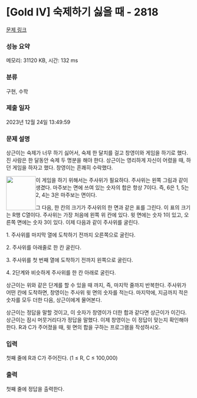 # [Gold IV] 숙제하기 싫을 때 - 2818 

[문제 링크](https://www.acmicpc.net/problem/2818) 

### 성능 요약

메모리: 31120 KB, 시간: 132 ms

### 분류

구현, 수학

### 제출 일자

2023년 12월 24일 13:49:59

### 문제 설명

<p>상근이는 숙제가 너무 하기 싫어서, 숙제 한 달치를 걸고 창영이와 게임을 하기로 했다. 진 사람은 한 달동안 숙제 두 명분을 해야 한다. 상근이는 영리하게 자신이 어렸을 때, 하던 게임을 하자고 했다. 창영이는 흔쾌히 수락했다.</p>

<p><img alt="" src="https://upload.acmicpc.net/358e7e2d-67c1-420e-8eae-3c2721b0899c/-/preview/" style="width: 80px; height: 92px; float: left;">이 게임을 하기 위해서는 주사위가 필요하다. 주사위는 왼쪽 그림과 같이 생겼다. 마주보는 면에 쓰여 있는 숫자의 합은 항상 7이다. 즉, 6은 1, 5는 2, 4는 3은 마주보는 면이다.</p>

<p>그 다음, 한 칸의 크기가 주사위의 한 면과 같은 표를 그린다. 이 표의 크기는 R행 C열이다. 주사위는 가장 처음에 왼쪽 위 칸에 있다. 윗 면에는 숫자 1이 있고, 오른쪽 면에는 숫자 3이 있다. 이제 다음과 같이 주사위를 굴린다.</p>

<p>1. 주사위를 마지막 열에 도착하기 전까지 오른쪽으로 굴린다.</p>

<p>2. 주사위를 아래줄로 한 칸 굴린다.</p>

<p>3. 주사위를 첫 번째 열에 도착하기 전까지 왼쪽으로 굴린다.</p>

<p>4. 2단계와 비슷하게 주사위를 한 칸 아래로 굴린다.</p>

<p>상근이는 위와 같은 단계를 할 수 있을 때 까지, 즉, 마지막 줄까지 반복한다. 주사위가 어떤 칸에 도착하면, 창영이는 주사위 윗 면의 숫자를 적는다. 마지막에, 지금까지 적은 숫자를 모두 더한 다음, 상근이에게 물어본다.</p>

<p>상근이는 정답을 말할 것이고, 이 숫자가 창영이가 더한 합과 같다면 상근이가 이긴다. 상근이는 잠시 머뭇거리다가 정답을 말했다. 이제 창영이는 이 정답이 맞는지 확인해야 한다. R과 C가 주어졌을 때, 윗 면의 합을 구하는 프로그램을 작성하시오.</p>

### 입력 

 <p>첫째 줄에 R과 C가 주어진다. (1 ≤ R, C ≤ 100,000)</p>

### 출력 

 <p>첫째 줄에 정답을 출력한다.</p>

